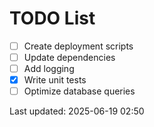 # TODO List

- [ ] Create deployment scripts
- [ ] Update dependencies
- [ ] Add logging
- [x] Write unit tests
- [ ] Optimize database queries

Last updated: 2025-06-19 02:50
